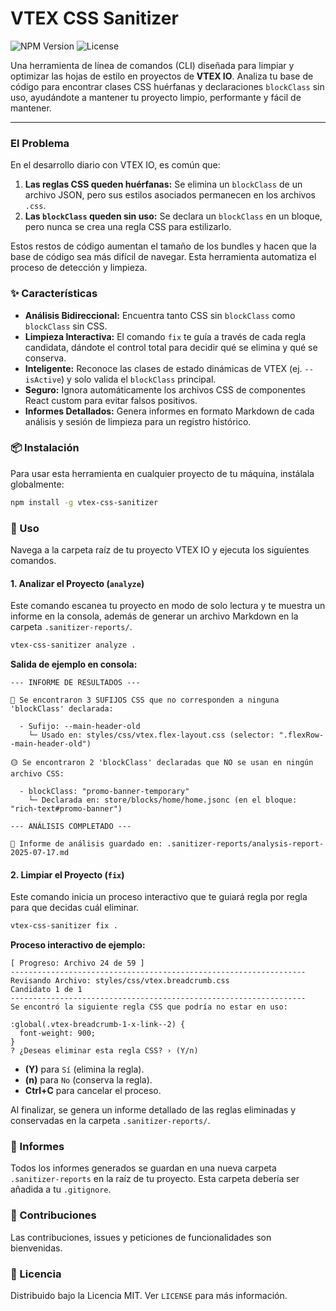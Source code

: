# VTEX CSS Sanitizer

![NPM Version](https://img.shields.io/npm/v/vtex-css-sanitizer)
![License](https://img.shields.io/npm/l/vtex-css-sanitizer)

Una herramienta de línea de comandos (CLI) diseñada para limpiar y optimizar las hojas de estilo en proyectos de **VTEX IO**. Analiza tu base de código para encontrar clases CSS huérfanas y declaraciones `blockClass` sin uso, ayudándote a mantener tu proyecto limpio, performante y fácil de mantener.

---

### El Problema

En el desarrollo diario con VTEX IO, es común que:

1. **Las reglas CSS queden huérfanas:** Se elimina un `blockClass` de un archivo JSON, pero sus estilos asociados permanecen en los archivos `.css`.
2. **Las `blockClass` queden sin uso:** Se declara un `blockClass` en un bloque, pero nunca se crea una regla CSS para estilizarlo.

Estos restos de código aumentan el tamaño de los bundles y hacen que la base de código sea más difícil de navegar. Esta herramienta automatiza el proceso de detección y limpieza.

### ✨ Características

- **Análisis Bidireccional:** Encuentra tanto CSS sin `blockClass` como `blockClass` sin CSS.
- **Limpieza Interactiva:** El comando `fix` te guía a través de cada regla candidata, dándote el control total para decidir qué se elimina y qué se conserva.
- **Inteligente:** Reconoce las clases de estado dinámicas de VTEX (ej. `--isActive`) y solo valida el `blockClass` principal.
- **Seguro:** Ignora automáticamente los archivos CSS de componentes React custom para evitar falsos positivos.
- **Informes Detallados:** Genera informes en formato Markdown de cada análisis y sesión de limpieza para un registro histórico.

### 📦 Instalación

Para usar esta herramienta en cualquier proyecto de tu máquina, instálala globalmente:

```bash
npm install -g vtex-css-sanitizer
```

### 🚀 Uso

Navega a la carpeta raíz de tu proyecto VTEX IO y ejecuta los siguientes comandos.

#### 1. Analizar el Proyecto (`analyze`)

Este comando escanea tu proyecto en modo de solo lectura y te muestra un informe en la consola, además de generar un archivo Markdown en la carpeta `.sanitizer-reports/`.

```bash
vtex-css-sanitizer analyze .
```

**Salida de ejemplo en consola:**

```
--- INFORME DE RESULTADOS ---

🔴 Se encontraron 3 SUFIJOS CSS que no corresponden a ninguna 'blockClass' declarada:

  - Sufijo: --main-header-old
    └─ Usado en: styles/css/vtex.flex-layout.css (selector: ".flexRow--main-header-old")

🟡 Se encontraron 2 'blockClass' declaradas que NO se usan en ningún archivo CSS:

  - blockClass: "promo-banner-temporary"
    └─ Declarada en: store/blocks/home/home.jsonc (en el bloque: "rich-text#promo-banner")

--- ANÁLISIS COMPLETADO ---

📄 Informe de análisis guardado en: .sanitizer-reports/analysis-report-2025-07-17.md
```

#### 2. Limpiar el Proyecto (`fix`)

Este comando inicia un proceso interactivo que te guiará regla por regla para que decidas cuál eliminar.

```bash
vtex-css-sanitizer fix .
```

**Proceso interactivo de ejemplo:**

```
[ Progreso: Archivo 24 de 59 ]
------------------------------------------------------------------
Revisando Archivo: styles/css/vtex.breadcrumb.css
Candidato 1 de 1
------------------------------------------------------------------
Se encontró la siguiente regla CSS que podría no estar en uso:

:global(.vtex-breadcrumb-1-x-link--2) {
  font-weight: 900;
}
? ¿Deseas eliminar esta regla CSS? › (Y/n)
```

- **(Y)** para `Sí` (elimina la regla).
- **(n)** para `No` (conserva la regla).
- **Ctrl+C** para cancelar el proceso.

Al finalizar, se genera un informe detallado de las reglas eliminadas y conservadas en la carpeta `.sanitizer-reports/`.

### 📄 Informes

Todos los informes generados se guardan en una nueva carpeta `.sanitizer-reports` en la raíz de tu proyecto. Esta carpeta debería ser añadida a tu `.gitignore`.

### 🤝 Contribuciones

Las contribuciones, issues y peticiones de funcionalidades son bienvenidas.

### 📜 Licencia

Distribuido bajo la Licencia MIT. Ver `LICENSE` para más información.
